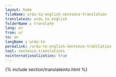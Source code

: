 ```yaml
---
layout: home
fileName: urdu-to-english-sentence-translation
translatein: urdu_to_english
folderName : translate
lang: en
from: ur
to: en
langName : urdu-to
permalink: /urdu-to-english-sentence-translation
tool: sentence-translations
nointernationalization: true
---
```

{% include section/translateinto.html %}
